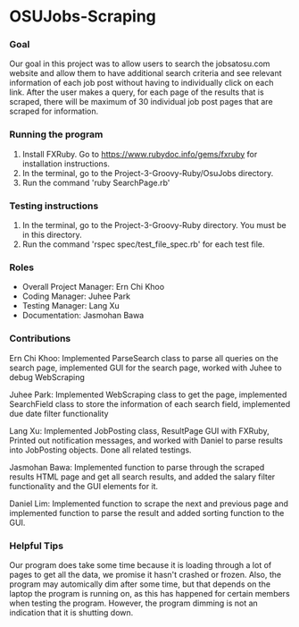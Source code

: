 # OSUJobs-Scraping
### Goal
Our goal in this project was to allow users to search the jobsatosu.com website and allow them to have additional search criteria and see relevant information of each job post without having to individually click on each link. After the user makes a query, for each page of the results that is scraped, there will be maximum of 30 individual job post pages that are scraped for information. 
### Running the program 
1. Install FXRuby. Go to https://www.rubydoc.info/gems/fxruby for installation instructions.
2. In the terminal, go to the Project-3-Groovy-Ruby/OsuJobs directory.
3. Run the command 'ruby SearchPage.rb'
### Testing instructions
1. In the terminal, go to the Project-3-Groovy-Ruby directory. You must be in this directory. 
2. Run the command 'rspec spec/test_file_spec.rb' for each test file.
### Roles
* Overall Project Manager: Ern Chi Khoo
* Coding Manager: Juhee Park
* Testing Manager: Lang Xu
* Documentation: Jasmohan Bawa

### Contributions


Ern Chi Khoo: Implemented ParseSearch class to parse all queries on the search page, implemented GUI for the search page, worked with Juhee to debug WebScraping

Juhee Park: Implemented WebScraping class to get the page, implemented SearchField class to store the information of each search field, implemented due date filter functionality

Lang Xu: Implemented JobPosting class, ResultPage GUI with FXRuby, Printed out notification messages, and worked with Daniel to parse results into JobPosting objects. Done all related testings.

Jasmohan Bawa: Implemented function to parse through the scraped results HTML page and get all search results, and added the salary filter functionality and the GUI elements for it.

Daniel Lim: Implemented function to scrape the next and previous page and implemented function to parse the result and added sorting function to the GUI.

### Helpful Tips
Our program does take some time because it is loading through a lot of pages to get all the data, we promise it hasn't crashed or frozen. Also, the program may automically dim after some time, but that depends on the laptop the program is running on, as this has happened for certain members when testing the program. However, the program dimming is not an indication that it is shutting down. 
